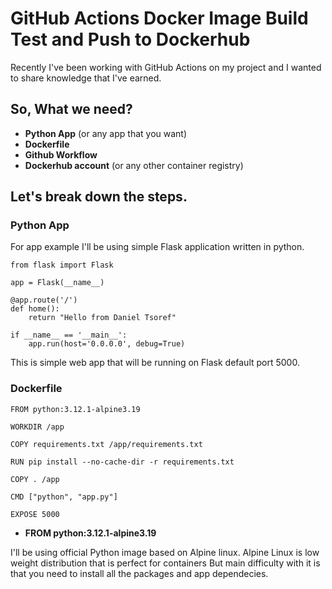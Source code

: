 # GitHub Actions Docker Image Build Test and Push to Dockerhub

Recently I've been working with GitHub Actions on my project and I wanted to share knowledge that I've earned.

## So, What we need?

- **Python App** (or any app that you want)
- **Dockerfile**
- **Github Workflow**
- **Dockerhub account** (or any other container registry)

## Let's break down the steps.

### Python App

For app example I'll be using simple Flask application written in python.

```
from flask import Flask

app = Flask(__name__)

@app.route('/')
def home():
    return "Hello from Daniel Tsoref"

if __name__ == '__main__':
    app.run(host='0.0.0.0', debug=True)
```

This is simple web app that will be running on Flask default port 5000. 

### Dockerfile
```
FROM python:3.12.1-alpine3.19

WORKDIR /app

COPY requirements.txt /app/requirements.txt

RUN pip install --no-cache-dir -r requirements.txt

COPY . /app

CMD ["python", "app.py"]

EXPOSE 5000
```
* **FROM python:3.12.1-alpine3.19**

I'll be using official Python image based on Alpine linux.
Alpine Linux is low weight distribution that is perfect for containers
But main difficulty with it is that you need to install all the packages 
and app dependecies.












